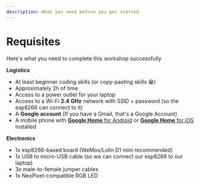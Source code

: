 ```yaml
---
description: What you need before you get started
---
```


# Requisites

Here's what you need to complete this workshop successfully

**Logistics**

* At least beginner coding skills \(or copy-pasting skills 😁\)
* Approximately 2h of time
* Access to a power outlet for your laptop
* Access to a Wi-Fi **2.4 GHz** network with SSID + password \(so the esp8266 can connect to it\)
* A **Google account** \(If you have a Gmail, that's a Google Account\)
* A mobile phone with [**Google Home** for Android](https://play.google.com/store/apps/details?id=com.google.android.apps.chromecast.app)  or [**Google Home** for iOS](https://itunes.apple.com/us/app/google-home/id680819774?mt=8) installed

**Electronics**

* 1x esp8266-based board \(WeMos/Lolin D1 mini recommended\)
* 1x USB to micro-USB cable \(so we can connect our esp8266 to our laptop\)
* 3x male-to-female jumper cables
* 1x NeoPixel-compatible RGB LED

